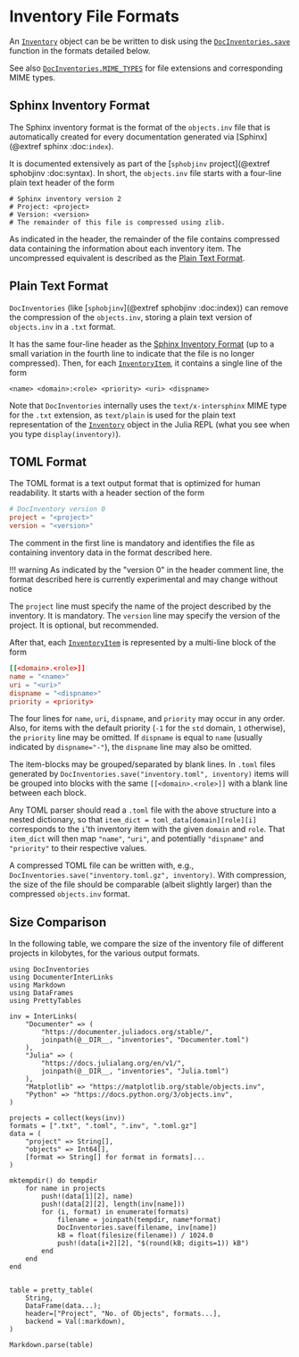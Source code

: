 # Inventory File Formats

An [`Inventory`](@ref) object can be be written to disk using the [`DocInventories.save`](@ref) function in the formats detailed below.

See also [`DocInventories.MIME_TYPES`](@ref) for file extensions and corresponding MIME types.


## Sphinx Inventory Format

The Sphinx inventory format is the format of the `objects.inv` file that is automatically created for every documentation generated via [Sphinx](@extref sphinx :doc:`index`).

It is documented extensively as part of the [`sphobjinv` project](@extref sphobjinv :doc:syntax). In short, the `objects.inv` file starts with a four-line plain text header of the form

```
# Sphinx inventory version 2
# Project: <project>
# Version: <version>
# The remainder of this file is compressed using zlib.
```

As indicated in the header, the remainder of the file contains compressed data containing the information about each inventory item. The uncompressed equivalent is described as the [Plain Text Format](@ref).

## Plain Text Format

`DocInventories` (like [`sphobjinv`](@extref sphobjinv :doc:index)) can remove the compression of the `objects.inv`, storing a plain text version of `objects.inv` in a `.txt` format.

It has the same four-line header as the [Sphinx Inventory Format](@ref) (up to a small variation in the fourth line to indicate that the file is no longer compressed). Then, for each [`InventoryItem`](@ref), it contains a single line of the form

```
<name> <domain>:<role> <priority> <uri> <dispname>
```

Note that `DocInventories` internally uses the `text/x-intersphinx` MIME type for the `.txt` extension, as `text/plain` is used for the plain text representation of the [`Inventory`](@ref) object in the Julia REPL (what you see when you type `display(inventory)`).


## TOML Format

The TOML format is a text output format that is optimized for human readability. It starts with a header section of the form

```toml
# DocInventory version 0
project = "<project>"
version = "<version>"
```

The comment in the first line is mandatory and identifies the file as containing inventory data in the format described here.

!!! warning
    As indicated by the "version 0" in the header comment line, the format described here is currently experimental and may change without notice

The `project` line must specify the name of the project described by the inventory. It is mandatory. The `version` line may specify the version of the project. It is optional, but recommended.

After that, each [`InventoryItem`](@ref) is represented by a multi-line block of the form

```toml
[[<domain>.<role>]]
name = "<name>"
uri = "<uri>"
dispname = "<dispname>"
priority = <priority>
```

The four lines for `name`, `uri`, `dispname`, and `priority` may occur in any order. Also, for items with the default priority (`-1` for the `std` domain, `1` otherwise), the `priority` line may be omitted. If `dispname` is equal to `name` (usually indicated by `dispname="-"`), the `dispname` line may also be omitted.

The item-blocks may be grouped/separated by blank lines. In `.toml` files generated by `DocInventories.save("inventory.toml", inventory)` items will be grouped into blocks with the same `[[<domain>.<role>]]` with a blank line between each block.

Any TOML parser should read a `.toml` file with the above structure into a nested dictionary, so that `item_dict = toml_data[domain][role][i]` corresponds to the `i`'th inventory item with the given `domain` and `role`. That `item_dict` will then map `"name"`, `"uri"`, and potentially `"dispname"` and `"priority"` to their respective values.

A compressed TOML file can be written with, e.g., `DocInventories.save("inventory.toml.gz", inventory)`. With compression, the size of the file should be comparable (albeit slightly larger) than the compressed `objects.inv` format.


## Size Comparison

In the following table, we compare the size of the inventory file of different projects in kilobytes, for the various output formats.

```@eval
using DocInventories
using DocumenterInterLinks
using Markdown
using DataFrames
using PrettyTables

inv = InterLinks(
    "Documenter" => (
        "https://documenter.juliadocs.org/stable/",
        joinpath(@__DIR__, "inventories", "Documenter.toml")
    ),
    "Julia" => (
        "https://docs.julialang.org/en/v1/",
        joinpath(@__DIR__, "inventories", "Julia.toml")
    ),
    "Matplotlib" => "https://matplotlib.org/stable/objects.inv",
    "Python" => "https://docs.python.org/3/objects.inv",
)

projects = collect(keys(inv))
formats = [".txt", ".toml", ".inv", ".toml.gz"]
data = (
    "project" => String[],
    "objects" => Int64[],
    [format => String[] for format in formats]...
)

mktempdir() do tempdir
    for name in projects
        push!(data[1][2], name)
        push!(data[2][2], length(inv[name]))
        for (i, format) in enumerate(formats)
            filename = joinpath(tempdir, name*format)
            DocInventories.save(filename, inv[name])
            kB = float(filesize(filename)) / 1024.0
            push!(data[i+2][2], "$(round(kB; digits=1)) kB")
        end
    end
end


table = pretty_table(
    String,
    DataFrame(data...);
    header=["Project", "No. of Objects", formats...],
    backend = Val(:markdown),
)

Markdown.parse(table)
```
